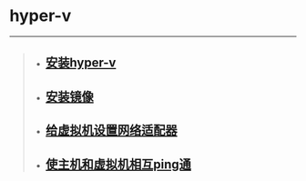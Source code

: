 # hyper-v
***
>+ ## [安装hyper-v](https://github.com/520171/note/blob/master/hyper-v/安装hyper-v.md)  
>+ ## [安装镜像](https://github.com/520171/note/blob/master/hyper-v/安装镜像.md)
>* ## [给虚拟机设置网络适配器](https://github.com/520171/note/blob/master/hyper-v/给虚拟机设置网络适配器.md)
>* ## [使主机和虚拟机相互ping通](https://github.com/520171/note/blob/master/hyper-v/使主机和虚拟机相互ping通.md)
